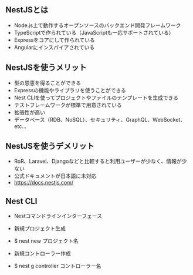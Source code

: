 ## NestJSとは
- Node.js上で動作するオープンソースのバックエンド開発フレームワーク
- TypeScriptで作られている（JavaScriptも一応サポートされている）
- Expressをコアにして作られている
- Angularにインスパイアされている
	
## NestJSを使うメリット	
- 型の恩恵を得ることができる
- Expressの機能やライブラリを使うことができる
- Nest CLIを使ってプロジェクトやファイルのテンプレートを生成できる
- テストフレームワークが標準で用意されている
- 拡張性が高い
- データベース（RDB、NoSQL）、セキュリティ、GraphQL、WebSocket、etc...
	
## NestJSを使うデメリット	
- RoR、Laravel、Djangoなどと比較すると利用ユーザーが少なく、情報が少ない
- 公式ドキュメントが日本語に未対応
- https://docs.nestjs.com/
	
## Nest CLI	
- Nestコマンドラインインターフェース
- 新規プロジェクト生成
- $ nest new プロジェクト名
	
- 新規コントローラー作成
- $ nest g controller コントローラー名